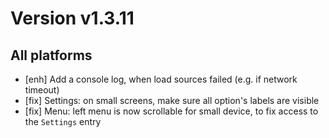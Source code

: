 # Version v1.3.11

## All platforms

 - [enh] Add a console log, when load sources failed (e.g. if network timeout)
 - [fix] Settings: on small screens, make sure all option's labels are visible
 - [fix] Menu: left menu is now scrollable for small device, to fix access to the `Settings` entry
 